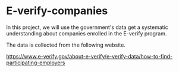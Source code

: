 # E-verify-companies
In this project, we will use the government's data get a systematic understanding about companies enrolled in the E-verify program. 

The data is collected from the following website. 

https://www.e-verify.gov/about-e-verify/e-verify-data/how-to-find-participating-employers
